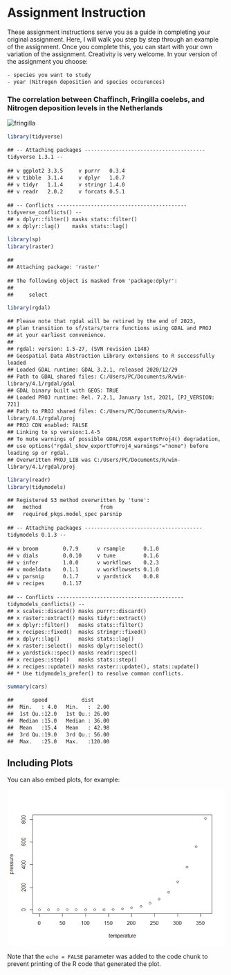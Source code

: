 Assignment Instruction
================

These assignment instructions serve you as a guide in completing your
original assignment. Here, I will walk you step by step through an
example of the assignment. Once you complete this, you can start with
your own variation of the assignment. Creativity is very welcome. In
your version of the assignment you choose:

    - species you want to study
    - year (Nitrogen deposition and species occurences)

### The correlation between Chaffinch, Fringilla coelebs, and Nitrogen deposition levels in the Netherlands

![fringilla](https://user-images.githubusercontent.com/84587448/148916498-2fb3d7c6-5d03-4c85-9a0f-68f5efff1efe.jpg)

``` r
library(tidyverse)
```

    ## -- Attaching packages --------------------------------------- tidyverse 1.3.1 --

    ## v ggplot2 3.3.5     v purrr   0.3.4
    ## v tibble  3.1.4     v dplyr   1.0.7
    ## v tidyr   1.1.4     v stringr 1.4.0
    ## v readr   2.0.2     v forcats 0.5.1

    ## -- Conflicts ------------------------------------------ tidyverse_conflicts() --
    ## x dplyr::filter() masks stats::filter()
    ## x dplyr::lag()    masks stats::lag()

``` r
library(sp)
library(raster)
```

    ## 
    ## Attaching package: 'raster'

    ## The following object is masked from 'package:dplyr':
    ## 
    ##     select

``` r
library(rgdal)
```

    ## Please note that rgdal will be retired by the end of 2023,
    ## plan transition to sf/stars/terra functions using GDAL and PROJ
    ## at your earliest convenience.
    ## 
    ## rgdal: version: 1.5-27, (SVN revision 1148)
    ## Geospatial Data Abstraction Library extensions to R successfully loaded
    ## Loaded GDAL runtime: GDAL 3.2.1, released 2020/12/29
    ## Path to GDAL shared files: C:/Users/PC/Documents/R/win-library/4.1/rgdal/gdal
    ## GDAL binary built with GEOS: TRUE 
    ## Loaded PROJ runtime: Rel. 7.2.1, January 1st, 2021, [PJ_VERSION: 721]
    ## Path to PROJ shared files: C:/Users/PC/Documents/R/win-library/4.1/rgdal/proj
    ## PROJ CDN enabled: FALSE
    ## Linking to sp version:1.4-5
    ## To mute warnings of possible GDAL/OSR exportToProj4() degradation,
    ## use options("rgdal_show_exportToProj4_warnings"="none") before loading sp or rgdal.
    ## Overwritten PROJ_LIB was C:/Users/PC/Documents/R/win-library/4.1/rgdal/proj

``` r
library(readr)
library(tidymodels)
```

    ## Registered S3 method overwritten by 'tune':
    ##   method                   from   
    ##   required_pkgs.model_spec parsnip

    ## -- Attaching packages -------------------------------------- tidymodels 0.1.3 --

    ## v broom        0.7.9      v rsample      0.1.0 
    ## v dials        0.0.10     v tune         0.1.6 
    ## v infer        1.0.0      v workflows    0.2.3 
    ## v modeldata    0.1.1      v workflowsets 0.1.0 
    ## v parsnip      0.1.7      v yardstick    0.0.8 
    ## v recipes      0.1.17

    ## -- Conflicts ----------------------------------------- tidymodels_conflicts() --
    ## x scales::discard() masks purrr::discard()
    ## x raster::extract() masks tidyr::extract()
    ## x dplyr::filter()   masks stats::filter()
    ## x recipes::fixed()  masks stringr::fixed()
    ## x dplyr::lag()      masks stats::lag()
    ## x raster::select()  masks dplyr::select()
    ## x yardstick::spec() masks readr::spec()
    ## x recipes::step()   masks stats::step()
    ## x recipes::update() masks raster::update(), stats::update()
    ## * Use tidymodels_prefer() to resolve common conflicts.

``` r
summary(cars)
```

    ##      speed           dist       
    ##  Min.   : 4.0   Min.   :  2.00  
    ##  1st Qu.:12.0   1st Qu.: 26.00  
    ##  Median :15.0   Median : 36.00  
    ##  Mean   :15.4   Mean   : 42.98  
    ##  3rd Qu.:19.0   3rd Qu.: 56.00  
    ##  Max.   :25.0   Max.   :120.00

## Including Plots

You can also embed plots, for example:

![](Assignment-Instructions_files/figure-gfm/pressure-1.png)<!-- -->

Note that the `echo = FALSE` parameter was added to the code chunk to
prevent printing of the R code that generated the plot.

